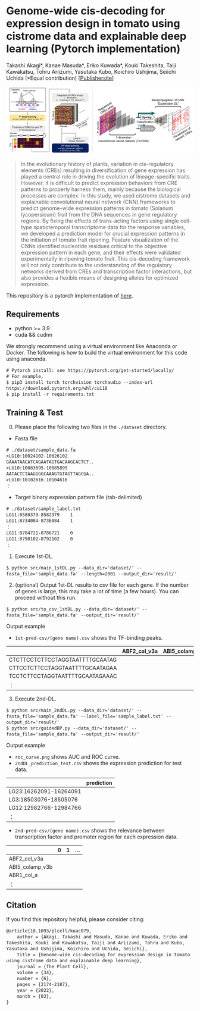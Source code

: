 # Genome-wide cis-decoding for expression design in tomato using cistrome data and explainable deep learning  (Pytorch implementation)

Takashi Akagi*, Kanae Masuda*, Eriko Kuwada*, Kouki Takeshita, Taiji Kawakatsu, Tohru Ariizumi, Yasutaka Kubo, Koichiro Ushijima, Seiichi Uchida
(*Equal contribution)
[[Publishersite](https://academic.oup.com/plcell/article/34/6/2174/6542321)]

![Illustration](./image/overview_cis-decoding.png)

> In the evolutionary history of plants, variation in cis-regulatory elements (CREs) resulting in diversification of gene expression has played a central role in driving the evolution of lineage-specific traits. However, it is difficult to predict expression behaviors from CRE patterns to properly harness them, mainly because the biological processes are complex. In this study, we used cistrome datasets and explainable convolutional neural network (CNN) frameworks to predict genome-wide expression patterns in tomato (Solanum lycopersicum) fruit from the DNA sequences in gene regulatory regions. By fixing the effects of trans-acting factors using single cell-type spatiotemporal transcriptome data for the response variables, we developed a prediction model for crucial expression patterns in the initiation of tomato fruit ripening. Feature visualization of the CNNs identified nucleotide residues critical to the objective expression pattern in each gene, and their effects were validated experimentally in ripening tomato fruit. This cis-decoding framework will not only contribute to the understanding of the regulatory networks derived from CREs and transcription factor interactions, but also provides a flexible means of designing alleles for optimized expression.

This repository is a pytorch implementation of [here](https://github.com/Takeshiddd/CisDecoding_cistrome).

## Requirements
* python >= 3.9
* cuda && cudnn

We strongly recommend using a virtual environment like Anaconda or Docker. The following is how to build the virtual environment for this code using anaconda.
```
# Pytorch install: see https://pytorch.org/get-started/locally/
# For example,
$ pip3 install torch torchvision torchaudio --index-url https://download.pytorch.org/whl/cu118
$ pip install -r requirements.txt
```

## Training & Test
0. Please place the following two files in the `./dataset` directory.
- Fasta file
```
# ./dataset/sample_data.fa
>LG10:10024102-10026102
GAAATAACATCAGAATAGTGACAAGCACTCT..
>LG10:10083895-10085895
AATACTCTAAGGGGCAAAGTGTAGTTAGCGA..
>LG10:10102616-10104616
：
```
- Target binary expression pattern file (tab-delimited)
```
# ./dataset/sample_label.txt
LG11:8580379-8582379	1
LG11:8734084-8736084	1
：
LG11:8784721-8786721	0
LG11:8790102-8792102	0
：
```

1. Execute 1st-DL.
```
$ python src/main_1stDL.py --data_dir='dataset/' --fasta_file='sample_data.fa' --length=2001 --output_dir='result/'
```

2. (optional) Output 1st-DL results to csv file for each gene. If the number of genes is large, this may take a lot of time (a few hours). You can proceed without this run.
```
$ python src/to_csv_1stDL.py --data_dir='dataset/' --fasta_file='sample_data.fa' --output_dir='result/'
```
Output example
- `1st-pred-csv/(gene name).csv` shows the TF-binding peaks.

|                        | ABF2_col_v3a | ABI5_colamp_v3b | …  | 
| ---------------------- | ------------ | --------------- | --- | 
| CTCTTCCTCTTCCTAGGTAATTTTGCAATAG   |              |                 |     | 
| CTTCCTCTTCCTAGGTAATTTTGCAATAGAA |              |                 |     | 
| TCCTCTTCCTAGGTAATTTTGCAATAGAAAC   |              |                 |     | 
| ：                     |              |                 |     | 


3. Execute 2nd-DL.
```
$ python src/main_2ndDL.py --data_dir='dataset/' --fasta_file='sample_data.fa' --label_file='sample_label.txt' --output_dir='result/'
$ python src/guidedBP.py --data_dir='dataset/' --fasta_file='sample_data.fa' --output_dir='result/'
```
Output example
- `roc_curve.png` shows AUC and ROC curve.
- `2ndDL_prediction_test.csv` shows the expression prediction for test data.

|                        | prediction |
| ---------------------- | ------------ | 
| LG23:16262091-16264091   |              |                
| LG3:18503076-18505076 |              |                
| LG12:12982766-12984766   |              |                 |   
| ：                     |              |                

- `2nd-pred-csv/(gene name).csv` shows the relevance between transcription factor and promoter region for each expression data.

|                        | 0 | 1 | …  | 
| ---------------------- | ------------ | --------------- | --- | 
| ABF2_col_v3a   |              |                 |     | 
| ABI5_colamp_v3b |              |                 |     | 
| ABR1_col_a   |              |                 |     | 
| ：                     |              |                 |     | 

## Citation
If you find this repository helpful, please consider citing:
```
@article{10.1093/plcell/koac079,
    author = {Akagi, Takashi and Masuda, Kanae and Kuwada, Eriko and Takeshita, Kouki and Kawakatsu, Taiji and Ariizumi, Tohru and Kubo, Yasutaka and Ushijima, Koichiro and Uchida, Seiichi},
    title = {Genome-wide cis-decoding for expression design in tomato using cistrome data and explainable deep learning},
    journal = {The Plant Cell},
    volume = {34},
    number = {6},
    pages = {2174-2187},
    year = {2022},
    month = {03},
}
```
